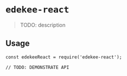 # `edekee-react`

> TODO: description

## Usage

```
const edekeeReact = require('edekee-react');

// TODO: DEMONSTRATE API
```

